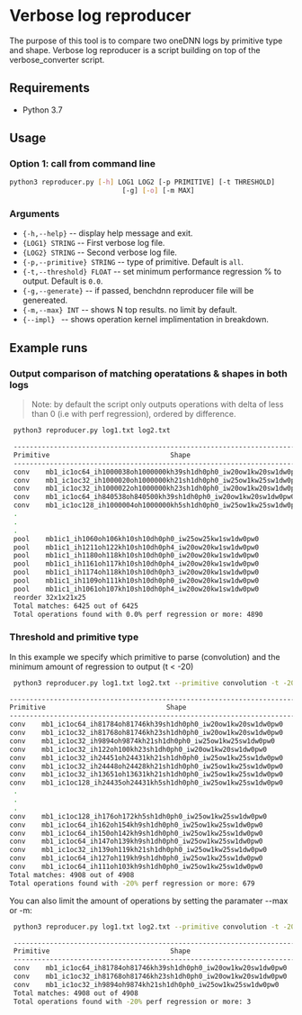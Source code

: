 # Verbose log reproducer

The purpose of this tool is to compare two oneDNN logs by primitive type and shape. 
Verbose log reproducer is a script building on top of the verbose_converter script.

## Requirements
 - Python 3.7

## Usage
### Option 1: call from command line
``` sh
python3 reproducer.py [-h] LOG1 LOG2 [-p PRIMITIVE] [-t THRESHOLD]
                            [-g] [-o] [-m MAX]
```

### Arguments
  - `{-h,--help}` -- display help message and exit.
  - `{LOG1} STRING` -- First verbose log file.
  - `{LOG2} STRING` -- Second verbose log file.
  - `{-p,--primitive} STRING` -- type of primitive. Default is `all`.
  - `{-t,--threshold} FLOAT` -- set minimum performance regression % to output. Default is `0.0`.
  - `{-g,--generate}` -- if passed, benchdnn reproducer file will be genereated.
  - `{-m,--max} INT` -- shows N top results. no limit by default.
  - `{--impl} ` -- shows operation kernel implimentation in breakdown.
  
  
  ## Example runs
  
  ### Output comparison of matching operatations & shapes in both logs
 > Note: by default the script only outputs operations with delta of less than 0 (i.e with perf regression), ordered by difference.
 
``` sh
 python3 reproducer.py log1.txt log2.txt                                           
```

``` sh
 ------------------------------------------------------------------------------------------------------------------------------------------------------
 Primitive                              Shape                                 NCalls    Log1 time(ms)   Log2 time(ms)      Delta     Difference(ms)
 ------------------------------------------------------------------------------------------------------------------------------------------------------
 conv    mb1_ic1oc64_ih1000038oh1000000kh39sh1dh0ph0_iw20ow1kw20sw1dw0pw0     2.0     6083.27         6942.4          -14.1228%     -859.13
 conv    mb1_ic1oc32_ih1000020oh1000000kh21sh1dh0ph0_iw25ow1kw25sw1dw0pw0     3.0     4599.35         5450.12         -18.4976%     -850.77
 conv    mb1_ic1oc32_ih1000022oh1000000kh23sh1dh0ph0_iw20ow1kw20sw1dw0pw0     2.0     2707.54         3133.11         -15.718%      -425.57
 conv    mb1_ic1oc64_ih840538oh840500kh39sh1dh0ph0_iw20ow1kw20sw1dw0pw0       1.0     2553.63         2914.93         -14.1485%     -361.3
 conv    mb1_ic1oc128_ih1000004oh1000000kh5sh1dh0ph0_iw25ow1kw25sw1dw0pw0     3.0     3033.98         3388.29         -11.6781%     -354.31
 .
 . 
 .
 pool    mb1ic1_ih1060oh106kh10sh10dh0ph0_iw25ow25kw1sw1dw0pw0                1.0     0.03            0.04            -33.3333%     -0.01
 pool    mb1ic1_ih1211oh122kh10sh10dh0ph4_iw20ow20kw1sw1dw0pw0                1.0     0.02            0.03            -50.0%        -0.01
 pool    mb1ic1_ih1180oh118kh10sh10dh0ph0_iw20ow20kw1sw1dw0pw0                1.0     0.02            0.03            -50.0%        -0.01
 pool    mb1ic1_ih1161oh117kh10sh10dh0ph4_iw20ow20kw1sw1dw0pw0                1.0     0.02            0.03            -50.0%        -0.01
 pool    mb1ic1_ih1174oh118kh10sh10dh0ph3_iw20ow20kw1sw1dw0pw0                1.0     0.02            0.03            -50.0%        -0.01
 pool    mb1ic1_ih1109oh111kh10sh10dh0ph0_iw20ow20kw1sw1dw0pw0                1.0     0.02            0.03            -50.0%        -0.01
 pool    mb1ic1_ih1061oh107kh10sh10dh0ph4_iw20ow20kw1sw1dw0pw0                1.0     0.02            0.03            -50.0%        -0.01
 reorder 32x1x21x25                                                           1.0     0.01            0.02            -100.0%       -0.01
 Total matches: 6425 out of 6425
 Total operations found with 0.0% perf regression or more: 4890
```
  
### Threshold and primitive type

In this example we specify which primitive to parse (convolution) and the minimum amount of regression to output (t < -20)

``` sh
 python3 reproducer.py log1.txt log2.txt --primitive convolution -t -20                                           
```

``` sh
------------------------------------------------------------------------------------------------------------------------------------------------------
Primitive                              Shape                                 NCalls    Log1 time(ms)   Log2 time(ms)      Delta     Difference(ms)
------------------------------------------------------------------------------------------------------------------------------------------------------
conv    mb1_ic1oc64_ih81784oh81746kh39sh1dh0ph0_iw20ow1kw20sw1dw0pw0         1.0     248.07          353.77          -42.6089%     -105.7
conv    mb1_ic1oc32_ih81768oh81746kh23sh1dh0ph0_iw20ow1kw20sw1dw0pw0         1.0     110.73          182.77          -65.0592%     -72.04
conv    mb1_ic1oc32_ih9894oh9874kh21sh1dh0ph0_iw25ow1kw25sw1dw0pw0           13.0    198.65          243.1           -22.376%      -44.45
conv    mb1_ic1oc32_ih122oh100kh23sh1dh0ph0_iw20ow1kw20sw1dw0pw0            1101.0   197.57          238.43          -20.6813%     -40.86
conv    mb1_ic1oc32_ih24451oh24431kh21sh1dh0ph0_iw25ow1kw25sw1dw0pw0         2.0     75.11           111.28          -48.156%      -36.17
conv    mb1_ic1oc32_ih24448oh24428kh21sh1dh0ph0_iw25ow1kw25sw1dw0pw0         2.0     83.53           110.12          -31.8329%     -26.59
conv    mb1_ic1oc32_ih13651oh13631kh21sh1dh0ph0_iw25ow1kw25sw1dw0pw0         3.0     62.67           86.68           -38.3118%     -24.01
conv    mb1_ic1oc128_ih24435oh24431kh5sh1dh0ph0_iw25ow1kw25sw1dw0pw0         2.0     49.67           71.28           -43.5071%     -21.61
 .
 . 
 .
conv    mb1_ic1oc128_ih176oh172kh5sh1dh0ph0_iw25ow1kw25sw1dw0pw0             1.0     0.16            0.21            -31.25%       -0.05
conv    mb1_ic1oc64_ih162oh154kh9sh1dh0ph0_iw25ow1kw25sw1dw0pw0              1.0     0.14            0.19            -35.7143%     -0.05
conv    mb1_ic1oc64_ih150oh142kh9sh1dh0ph0_iw25ow1kw25sw1dw0pw0              1.0     0.14            0.19            -35.7143%     -0.05
conv    mb1_ic1oc64_ih147oh139kh9sh1dh0ph0_iw25ow1kw25sw1dw0pw0              1.0     0.12            0.17            -41.6667%     -0.05
conv    mb1_ic1oc32_ih139oh119kh21sh1dh0ph0_iw25ow1kw25sw1dw0pw0             1.0     0.19            0.23            -21.0526%     -0.04
conv    mb1_ic1oc64_ih127oh119kh9sh1dh0ph0_iw25ow1kw25sw1dw0pw0              1.0     0.11            0.14            -27.2727%     -0.03
conv    mb1_ic1oc64_ih111oh103kh9sh1dh0ph0_iw25ow1kw25sw1dw0pw0              1.0     0.09            0.11            -22.2222%     -0.02
Total matches: 4908 out of 4908
Total operations found with -20% perf regression or more: 679
```
You can also limit the amount of operations by setting the paramater --max or -m:

``` sh
 python3 reproducer.py log1.txt log2.txt --primitive convolution -t -20 -m 3                                          
```

``` sh
 ------------------------------------------------------------------------------------------------------------------------------------------------------
 Primitive                              Shape                                 NCalls    Log1 time(ms)   Log2 time(ms)      Delta     Difference(ms)
 ------------------------------------------------------------------------------------------------------------------------------------------------------
 conv    mb1_ic1oc64_ih81784oh81746kh39sh1dh0ph0_iw20ow1kw20sw1dw0pw0         1.0     248.07          353.77          -42.6089%     -105.7
 conv    mb1_ic1oc32_ih81768oh81746kh23sh1dh0ph0_iw20ow1kw20sw1dw0pw0         1.0     110.73          182.77          -65.0592%     -72.04
 conv    mb1_ic1oc32_ih9894oh9874kh21sh1dh0ph0_iw25ow1kw25sw1dw0pw0           13.0    198.65          243.1           -22.376%      -44.45
 Total matches: 4908 out of 4908
 Total operations found with -20% perf regression or more: 3
```

